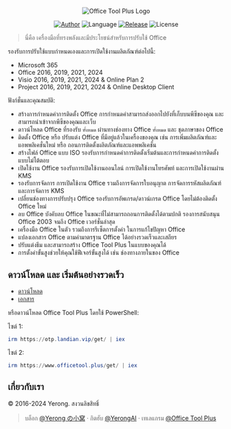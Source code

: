 #

<p align="center">
<img alt="Office Tool Plus Logo" src="https://otp.landian.vip/static/images/logo.webp"/>
</p>

<p align="center">
<a href="https://www.coolhub.top/" target="_blank"><img alt="Author" src="https://img.shields.io/badge/Author-Yerong-blue?style=flat-square"/></a>
<img alt="Language" src="https://img.shields.io/badge/Language-C%23-green?style=flat-square"/>
<a href="https://otp.landian.vip/" target="_blank"><img alt="Release" src="https://img.shields.io/github/v/release/YerongAI/Office-Tool?style=flat-square"/></a>
<img alt="License" src="https://img.shields.io/github/license/YerongAI/Office-Tool?style=flat-square"/>
</p>

> นี่คือ เครื่องมือที่ทรงพลังและมีประโยชน์สำหรับการปรับใช้ Office

รองรับการปรับใช้แบบกำหนดเองและการเปิดใช้งานผลิตภัณฑ์ต่อไปนี้:

- Microsoft 365
- Office 2016, 2019, 2021, 2024
- Visio 2016, 2019, 2021, 2024 & Online Plan 2
- Project 2016, 2019, 2021, 2024 & Online Desktop Client

ฟังก์ชั่นและคุณสมบัติ:

- สร้างการกำหนดค่าการติดตั้ง Office การกำหนดค่าสามารถส่งออกไปยังที่เก็บบนพีซีของคุณ และสามารถนำเข้าจากพีซีของคุณและเว็บ
- ดาวน์โหลด Office ที่รองรับ `ทั้งหมด` ผ่านทางช่องทาง Office `ทั้งหมด` และ ชุดภาษาของ Office
- ติดตั้ง Office หรือ ปรับแต่ง Office ที่มีอยู่แล้วในเครื่องของคุณ เช่น การเพิ่มผลิตภัณฑ์และแอพพลิเคชั่นใหม่ หรือ ถอนการติดตั้งผลิตภัณฑ์และแอพพลิเคชั่น
- สร้างไฟล์ Office แบบ ISO รองรับการกำหนดค่าการติดตั้งเริ่มต้นและการกำหนดค่าการติดตั้งแบบไม่โต้ตอบ
- เปิดใช้งาน Office รองรับการเปิดใช้งานออนไลน์ การเปิดใช้งานโทรศัพท์ และการเปิดใช้งานผ่าน KMS
- รองรับการจัดการ การเปิดใช้งาน Office รวมถึงการจัดการใบอนุญาต การจัดการรหัสผลิตภัณฑ์ และการจัดการ KMS
- เปลี่ยนช่องทางการปรับปรุง Office รองรับการอัพเกรด/ดาวน์เกรด Office โดยไม่ต้องติดตั้ง Office ใหม่
- ลบ Office บังคับลบ Office ในขณะที่ไม่สามารถถอนการติดตั้งได้ตามปกติ รองการสนับสนุน Office 2003 จนถึง Office เวอร์ชั่นล่าสุด
- เครื่องมือ Office ในตัว รวมถึงการรีเซ็ตการตั้งค่า ในการแก้ไขปัญหา Office
- แปลงเอกสาร Office ตามค่ามาตรฐาน Office ได้อย่างรวดเร็วและเสถียร
- ปรับแต่งธีม และสามารถสร้าง Office Tool Plus ในแบบของคุณได้
- การตั้งค่าขั้นสูงช่วยให้คุณใช้ฟีเจอร์ขั้นสูงได้ เช่น ช่องทางภายในของ Office

## ดาวน์โหลด และ เริ่มต้นอย่างรวดเร็ว

- [ดาวน์โหลด](https://otp.landian.vip/download.html)
- [เอกสาร](https://otp.landian.vip/help/)

หรือดาวน์โหลด Office Tool Plus โดยใช้ PowerShell:

ไซต์ 1:

```powershell
irm https://otp.landian.vip/get/ | iex
```

ไซต์ 2:

```powershell
irm https://www.officetool.plus/get/ | iex
```

## เกี่ยวกับเรา

© 2016-2024 Yerong. สงวนลิขสิทธิ์

> บล็อก [@Yerong の小窝](https://www.coolhub.top/) · กิตฮับ [@YerongAI](https://github.com/YerongAI) · เทเลแกรม [@Office Tool Plus](https://t.me/s/otp_channel)
